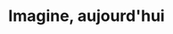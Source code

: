 ---
type: imagine-2020
title : Imagine, aujourd'hui
class: imagine-2020
manifeste:
    section_title: nos valeurs
    title: Notre manifeste
    text: Lorem ipsum dolor sit amet, consectetur adipiscing elit, sed do eiusmod tempor incididunt ut labore et dolore magna aliqua. Ut enim ad minim veniam, quis nostrud exercitation ullamco laboris nisi ut aliquip ex ea commodo consequat. 
    btn_txt: Lire le manifeste
    btn_link: #
---